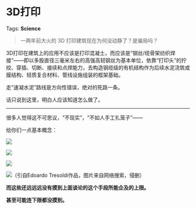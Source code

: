 # 3D打印

Tags: **Science**

> 一两年前大火的 3D 打印建筑现在为何没动静了？是骗局吗？



3D打印在建筑上的应用不应该是打印混凝土，而应该是“钢丝/缆骨架纺织焊接”——即以多股直径三毫米左右的高强高韧钢丝为基本单位，依靠“打印头”的拧绞、穿插、切断、接续和点焊能力，去构造钢缆级的有机结构作为后续水泥浇筑或膜结构、轻质复合材料、管线设施组装的框架基础。

走“速凝水泥”路线是方向性错误，绝对的死路一条。

话只说到这里，明白人应该知道怎么做了。



---

很多人觉得这不可思议，“不现实”，“不如人手工扎笼子”——

给你们一点基本概念：

![](https://picx.zhimg.com/50/v2-3ee010ded7697a766e0200677dd8763c_720w.jpg?source=2c26e567)  


![](https://picx.zhimg.com/50/v2-682b68ca9a4557c9a1e4f98e461696df_720w.jpg?source=2c26e567)  


![](https://picx.zhimg.com/50/v2-09637c2d0c9612518ac81cf30432a268_720w.jpg?source=2c26e567)  


![](https://picx.zhimg.com/50/v2-e1c1f663ddf7e263925b11e2b3fb9a9d_720w.jpg?source=2c26e567)（引自Edoardo Tresoldi作品，图片来自网络搜索，侵删）

**而这些还远远远没有摸到上面谈论的这个手段所能企及的上限。**

**甚至可能连下限都没摸到。**



